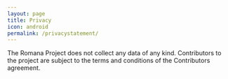 ```yaml
---
layout: page
title: Privacy
icon: android
permalink: /privacystatement/
---
```

The Romana Project does not collect any data of any kind.  Contributors to the project are subject to the terms and conditions of the Contributors agreement. 
